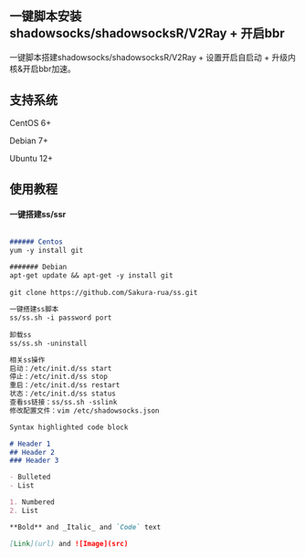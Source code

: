 一键脚本安装shadowsocks/shadowsocksR/V2Ray + 开启bbr
---

一键脚本搭建shadowsocks/shadowsocksR/V2Ray + 设置开启自启动 + 升级内核&开启bbr加速。


## 支持系统

CentOS 6+

Debian 7+

Ubuntu 12+

## 使用教程

#### 一键搭建ss/ssr

```markdown

###### Centos
yum -y install git

####### Debian
apt-get update && apt-get -y install git  
  
git clone https://github.com/Sakura-rua/ss.git  
  
一键搭建ss脚本  
ss/ss.sh -i password port  
  
卸载ss  
ss/ss.sh -uninstall

相关ss操作  
启动：/etc/init.d/ss start  
停止：/etc/init.d/ss stop  
重启：/etc/init.d/ss restart  
状态：/etc/init.d/ss status  
查看ss链接：ss/ss.sh -sslink  
修改配置文件：vim /etc/shadowsocks.json

```

```markdown
Syntax highlighted code block

# Header 1
## Header 2
### Header 3

- Bulleted
- List

1. Numbered
2. List

**Bold** and _Italic_ and `Code` text

[Link](url) and ![Image](src)
```